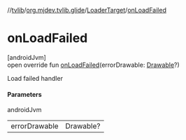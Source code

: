 //[tvlib](../../../index.md)/[org.mjdev.tvlib.glide](../index.md)/[LoaderTarget](index.md)/[onLoadFailed](on-load-failed.md)

# onLoadFailed

[androidJvm]\
open override fun [onLoadFailed](on-load-failed.md)(errorDrawable: [Drawable](https://developer.android.com/reference/kotlin/android/graphics/drawable/Drawable.html)?)

Load failed handler

#### Parameters

androidJvm

| | |
|---|---|
| errorDrawable | Drawable? |
